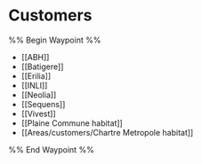 # Customers
%% Begin Waypoint %%
- [[ABH]]
- [[Batigere]]
- [[Erilia]]
- [[INLI]]
- [[Neolia]]
- [[Sequens]]
- [[Vivest]]
- [[Plaine Commune habitat]]
- [[Areas/customers/Chartre Metropole habitat]]

%% End Waypoint %%